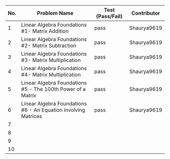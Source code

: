 
|No.| Problem Name                                                 | Test (Pass/Fail)  | Contributor            |
|---|--------------------------------------------------------------|-------------------|------------------------|  
| 1 |Linear Algebra Foundations #1- Matrix Addition                |pass               |Shaurya9619             |  
| 2 |Linear Algebra Foundations #2- Matrix Subtraction             |pass               |Shaurya9619             |  
| 3 |Linear Algebra Foundations #3- Matrix Multiplication          |pass               |Shaurya9619             |  
| 4 |Linear Algebra Foundations #4- Matrix Multiplication          |pass               |Shaurya9619             |  
| 5 |Linear Algebra Foundations #5 - The 100th Power of a Matrix   |pass               |Shaurya9619             |  
| 6 |Linear Algebra Foundations #6 - An Equation involving Matrices|pass               |Shaurya9619             |  
| 7 |              |                  |             |  
| 8 |              |                  |             |  
| 9 |              |                  |             |  
| 10|              |                  |             |  

